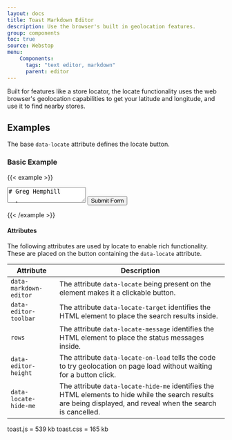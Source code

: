 ```yaml
---
layout: docs
title: Toast Markdown Editor
description: Use the browser's built in geolocation features.
group: components
toc: true
source: Webstop
menu: 
    Components:
      tags: "text editor, markdown"
      parent: editor
---
```


Built for features like a store locator,
the locate functionality uses the web browser's geolocation capabilities to get your latitude and longitude, and use it
to find nearby stores.

## Examples

The base `data-locate` attribute defines the locate button. 

### Basic Example


{{< example >}}
<form action="/ajax/alert_success" method="get">
<textarea data-markdown-editor name="content">
# Greg Hemphill

- Talented Developer
- Stunning Good Looks

A paragraph with **bold** text inside.

</textarea>
<button type="submit" class="btn btn-primary">Submit Form</button>
</form>
{{< /example >}}


#### Attributes

The following attributes are used by locate to enable rich functionality. These are placed on the button containing the `data-locate` attribute.

| Attribute              | Description                                                                                                                                                     |
|------------------------|-----------------------------------------------------------------------------------------------------------------------------------------------------------------|
| `data-markdown-editor` | The attribute `data-locate` being present on the element makes it a clickable button.                                                                           |
| `data-editor-toolbar`  | The attribute `data-locate-target` identifies the HTML element to place the search results inside.                                                              |
| `rows`                 | The attribute `data-locate-message` identifies the HTML element to place the status messages inside.                                                            |
| `data-editor-height`   | The attribute `data-locate-on-load` tells the code to try geolocation on page load without waiting for a button click.                                          |
| `data-locate-hide-me`  | The attribute `data-locate-hide-me` identifies the HTML elements to hide while the search results are being displayed, and reveal when the search is cancelled. |


toast.js = 539 kb
toast.css = 165 kb
